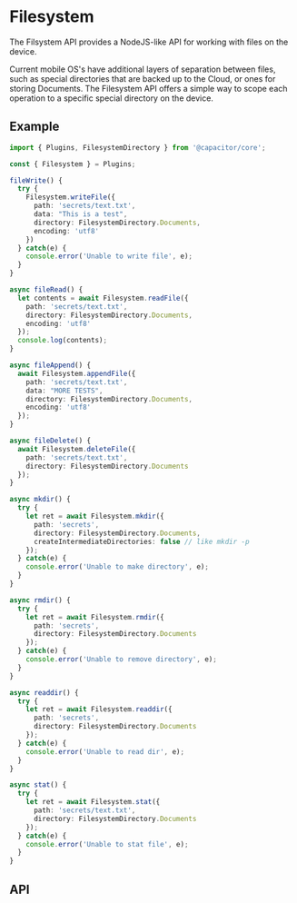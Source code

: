 # Filesystem

The Filsystem API provides a NodeJS-like API for working with files on the device.

Current mobile OS's have additional layers of separation between files, such as special directories that are backed up to the Cloud, or ones for storing Documents. The Filesystem API offers a simple way to scope each operation to a specific special directory on the device.

<plugin-api index="true" name="filesystem"></plugin-api>

## Example

```typescript
import { Plugins, FilesystemDirectory } from '@capacitor/core';

const { Filesystem } = Plugins;

fileWrite() {
  try {
    Filesystem.writeFile({
      path: 'secrets/text.txt',
      data: "This is a test",
      directory: FilesystemDirectory.Documents,
      encoding: 'utf8'
    })
  } catch(e) {
    console.error('Unable to write file', e);
  }
}

async fileRead() {
  let contents = await Filesystem.readFile({
    path: 'secrets/text.txt',
    directory: FilesystemDirectory.Documents,
    encoding: 'utf8'
  });
  console.log(contents);
}

async fileAppend() {
  await Filesystem.appendFile({
    path: 'secrets/text.txt',
    data: "MORE TESTS",
    directory: FilesystemDirectory.Documents,
    encoding: 'utf8'
  });
}

async fileDelete() {
  await Filesystem.deleteFile({
    path: 'secrets/text.txt',
    directory: FilesystemDirectory.Documents
  });
}

async mkdir() {
  try {
    let ret = await Filesystem.mkdir({
      path: 'secrets',
      directory: FilesystemDirectory.Documents,
      createIntermediateDirectories: false // like mkdir -p
    });
  } catch(e) {
    console.error('Unable to make directory', e);
  }
}

async rmdir() {
  try {
    let ret = await Filesystem.rmdir({
      path: 'secrets',
      directory: FilesystemDirectory.Documents
    });
  } catch(e) {
    console.error('Unable to remove directory', e);
  }
}

async readdir() {
  try {
    let ret = await Filesystem.readdir({
      path: 'secrets',
      directory: FilesystemDirectory.Documents
    });
  } catch(e) {
    console.error('Unable to read dir', e);
  }
}

async stat() {
  try {
    let ret = await Filesystem.stat({
      path: 'secrets/text.txt',
      directory: FilesystemDirectory.Documents
    });
  } catch(e) {
    console.error('Unable to stat file', e);
  }
}
```

## API

<plugin-api name="filesystem"></plugin-api>
